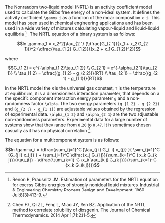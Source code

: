 The Nonrandom two-liquid model (NRTL) is an activity coefficient model used to calculate the Gibbs free energy of a non-ideal system. It  defines the activity coefficient ``\gamma_i`` as a function of the molar composition ``x_i``. This model has been used in  chemical engineering applications and has been used in a wide variety of mixtures calculating vapour-liquid and liquid-liquid equilibria [^1] . The NRTL equation of a binary system is as follows:

```math
ln \gamma_1 = x_2^2[\tau_{2 1} (\dfrac{G_{2 1}}{x_1 + x_2 G_{2 1}})^2+\dfrac{\tau_{1 2} G_{1 2}}{(x_2 + x_1 G_{1 2})^2}]
```
where

```math
G_{1 2} = e^{-\alpha_{1 2}\tau_{1 2}} \\
G_{2 1} = e^{-\alpha_{2 1}\tau_{2 1}} \\
\tau_{1 2} = \dfrac{(g_{1 2} - g_{2 2})}{RT} \\
\tau_{2 1} = \dfrac{(g_{2 1} - g_{1 1})}{RT}
```

In the NRTL model the ``R`` is the universal gas constant, ``T`` is the temperature at equilibrium, ``G`` is a dimensionless interaction parameter, that depends on a the specific component interaction energy parameter ``g`` and a non-randomness factor ``\alpha``. The two energy parameters ``(g_{1 2} - g_{2 2})`` and ``(g_{2 1} - g_{1 1})`` are adjustable values obtained by the regression of experimental data. ``\alpha_{1 2}`` and ``\alpha_{2 1}`` are the two adjustable non-randomness parameters. Experimental data for a large number of systems show that they range from ``0.20`` to ``0.47``. It is sometimes chosen casually as it has no physical correlation [^2].

The equation for a multicomponent system is as follows:

```math
ln \gamma_i = \dfrac{\sum_{j=1}^C {\tau_{j i} G_{j i} x_{j}} }{ \sum_{j=1}^C  {G_{j i} x_{j}} } + \sum_{j=1}^C \dfrac{x_j G_{i j}}{\sum_{k=1}^C { x_k G_{k j}}}(\tau_{i j} - \dfrac{\sum_{k=1}^C {x_k \tau_{k j} G_{k j}}}{\sum_{k=1}^C {x_k G_{k j}}})
```

[^1]: Renon H, Prausnitz JM. Estimation of parameters for the NRTL equation for excess Gibbs energies of strongly nonideal liquid mixtures. Industrial & Engineering Chemistry Process Design and Development. 1969 Jul;8(3):413-9.
[^2]: Chen FX, Qi ZL, Feng L, Miao JY, Ren BZ. Application of the NRTL method to correlate solubility of diosgenin. The Journal of Chemical Thermodynamics. 2014 Apr 1;71:231-5.
